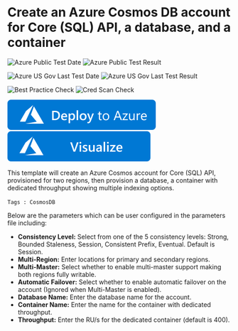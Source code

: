 # Create an Azure Cosmos DB account for Core (SQL) API, a database, and a container

![Azure Public Test Date](https://azurequickstartsservice.blob.core.windows.net/badges/101-cosmosdb-create/PublicLastTestDate.svg)
![Azure Public Test Result](https://azurequickstartsservice.blob.core.windows.net/badges/101-cosmosdb-create/PublicDeployment.svg)

![Azure US Gov Last Test Date](https://azurequickstartsservice.blob.core.windows.net/badges/101-cosmosdb-create/FairfaxLastTestDate.svg)
![Azure US Gov Last Test Result](https://azurequickstartsservice.blob.core.windows.net/badges/101-cosmosdb-create/FairfaxDeployment.svg)

![Best Practice Check](https://azurequickstartsservice.blob.core.windows.net/badges/101-cosmosdb-create/BestPracticeResult.svg)
![Cred Scan Check](https://azurequickstartsservice.blob.core.windows.net/badges/101-cosmosdb-create/CredScanResult.svg)

[![Deploy To Azure](https://raw.githubusercontent.com/Azure/azure-quickstart-templates/master/1-CONTRIBUTION-GUIDE/images/deploytoazure.svg?sanitize=true)]("https://portal.azure.com/#create/Microsoft.Template/uri/https%3A%2F%2Fraw.githubusercontent.com%2FAzure%2Fazure-quickstart-templates%2Fmaster%2F101-cosmosdb-create%2Fazuredeploy.json")
[![Visualize](https://raw.githubusercontent.com/Azure/azure-quickstart-templates/master/1-CONTRIBUTION-GUIDE/images/visualizebutton.svg?sanitize=true)]("http://armviz.io/#/?load=https%3A%2F%2Fraw.githubusercontent.com%2FAzure%2Fazure-quickstart-templates%2Fmaster%2F101-cosmosdb-create%2Fazuredeploy.json")

This template will create an Azure Cosmos account for Core (SQL) API,
provisioned for two regions, then provision a database, a container with
dedicated throughput showing multiple indexing options.

`Tags : CosmosDB`

Below are the parameters which can be user configured in the parameters file
including:

- **Consistency Level:** Select from one of the 5 consistency levels: Strong,
  Bounded Staleness, Session, Consistent Prefix, Eventual. Default is Session.
- **Multi-Region:** Enter locations for primary and secondary regions.
- **Multi-Master:** Select whether to enable multi-master support making both
  regions fully writable.
- **Automatic Failover:** Select whether to enable automatic failover on the
  account (Ignored when Multi-Master is enabled).
- **Database Name:** Enter the database name for the account.
- **Container Name:** Enter the name for the container with dedicated
  throughput.
- **Throughput:** Enter the RU/s for the dedicated container (default is 400).
